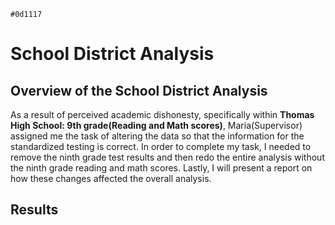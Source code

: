 `#0d1117`
# School District Analysis

 ## Overview of the School District Analysis
As a result of perceived academic dishonesty, specifically within **Thomas High School: 9th grade(Reading and Math scores)**, Maria(Supervisor) assigned me the task of altering the data so that the information for the standardized testing is correct. In order to complete my task, I needed to remove the ninth grade test results and then redo the entire analysis without the ninth grade reading and math scores. Lastly, I will present a report on how these changes affected the overall analysis.

##  Results
